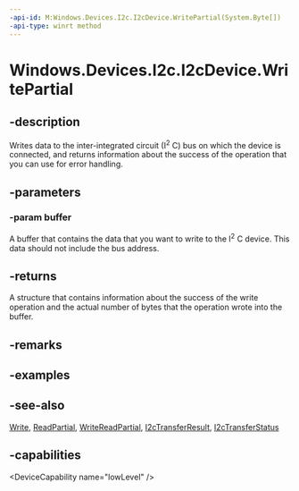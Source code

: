 ```yaml
---
-api-id: M:Windows.Devices.I2c.I2cDevice.WritePartial(System.Byte[])
-api-type: winrt method
---
```


<!-- Method syntax
public Windows.Devices.I2c.I2cTransferResult WritePartial(System.Byte[] buffer)
-->

# Windows.Devices.I2c.I2cDevice.WritePartial

## -description
Writes data to the inter-integrated circuit (I<sup>2</sup> C) bus on which the device is connected, and returns information about the success of the operation that you can use for error handling.

## -parameters
### -param buffer
A buffer that contains the data that you want to write to the I<sup>2</sup> C device. This data should not include the bus address.

## -returns
A structure that contains information about the success of the write operation and the actual number of bytes that the operation wrote into the buffer.

## -remarks

## -examples

## -see-also
[Write](i2cdevice_write.md), [ReadPartial](i2cdevice_readpartial.md), [WriteReadPartial](i2cdevice_writereadpartial.md), [I2cTransferResult](i2ctransferresult.md), [I2cTransferStatus](i2ctransferstatus.md)

## -capabilities
&lt;DeviceCapability name="lowLevel" /&gt;
